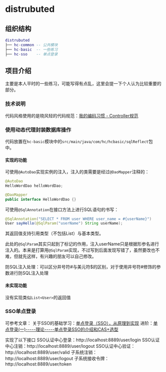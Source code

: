 # distrubuted
## 组织结构
```lua
distrubuted
├── hc-common -- 公共模块
├── hc-basic  -- 一些练习
├── hc-sso    -- 单点登录
```
## 项目介绍
主要是本人平时的一些练习，可能写得有点乱，这里会提一下个人认为比较重要的部分。

### 技术说明
代码风格使用的是晓风轻的代码规范：[我的编码习惯 - Controller规范](https://zhuanlan.zhihu.com/p/28717374)

### 使用动态代理封装数据库操作
代码放置在`hc-basic`模块中的`src/main/java/com/hc/hcbasic/sqlReflect`包中。

#### 实现的功能
可使用`@AutoDao`实现实例的注入，注入的类需要是经过`@DaoMapper`注释的：
```java
@AutoDao
HelloWordDao helloWordDao;
```
```java
@DaoMapper
public interface HelloWordDao {}
```
可使用`@SqlAnnotation`在接口方法上进行SQL语句的书写：
```java
@SqlAnnotation("SELECT * FROM user WHERE user_name = #{userName}")
User sayHello(@SqlParam("userName") String userName);
```
其返回值支持引用类型（不包括List）与基本类型。

此处的`@SqlParam`其实只起到了标记的作用，注入userName只是根据形参名进行注入的。本来是打算用`@SqlParam`实现，不过写到后面发现写错了，虽然要改也不难，但就先这样，有兴趣的朋友可以自己修改。

防SQL注入处理：可以区分井号符#与美元符$的区别，对于使用井号符#修饰的参数进行防SQL注入处理
#### 未实现功能
没有实现类似`List<User>`的返回值

### SSO单点登录
可参考文章：
关于SSO的基础学习：[单点登录（SSO），从原理到实现](https://cloud.tencent.com/developer/article/1166255)
进阶：[单点登录(一)-----理论-----单点登录SSO的介绍和CAS+选型](https://blog.csdn.net/zzq900503/article/details/54646828)

实现了以下接口
SSO认证中心登录：http://localhost:8889/user/login
SSO认证中心注销：http://localhost:8889/user/logout
SSO认证中心验证：http://localhost:8889/user/valid
子系统注销：http://localhost:8889/user/logout
子系统接收令牌：http://localhost:8889/user/token
